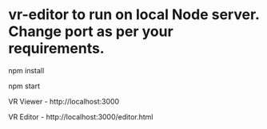 # vr-editor to run on local Node server. Change port as per your requirements.

npm install

npm start

VR Viewer - http://localhost:3000

VR Editor - http://localhost:3000/editor.html
